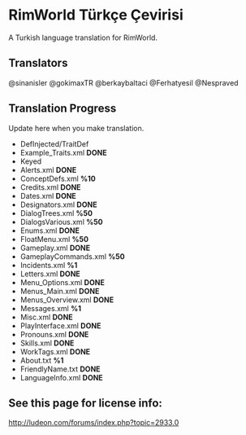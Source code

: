 # RimWorld Türkçe Çevirisi
A Turkish language translation for RimWorld.




## Translators
@sinanisler
@gokimaxTR
@berkaybaltaci
@Ferhatyesil
@Nespraved



## Translation Progress
Update here when you make translation.

* DefInjected/TraitDef
 * Example_Traits.xml **DONE**
* Keyed
 * Alerts.xml **DONE**
 * ConceptDefs.xml **%10**
 * Credits.xml  **DONE**
 * Dates.xml **DONE**
 * Designators.xml **DONE**
 * DialogTrees.xml **%50**
 * DialogsVarious.xml **%50**
 * Enums.xml **DONE**
 * FloatMenu.xml **%50**
 * Gameplay.xml **DONE**
 * GameplayCommands.xml **%50**
 * Incidents.xml **%1**
 * Letters.xml **DONE**
 * Menu_Options.xml **DONE**
 * Menus_Main.xml  **DONE**
 * Menus_Overview.xml **DONE**
 * Messages.xml **%1**
 * Misc.xml **DONE**
 * PlayInterface.xml **DONE**
 * Pronouns.xml **DONE**
 * Skills.xml **DONE**
 * WorkTags.xml **DONE**
* About.txt **%1**
* FriendlyName.txt **DONE**
* LanguageInfo.xml **DONE**





## See this page for license info:
http://ludeon.com/forums/index.php?topic=2933.0
